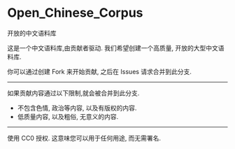 # Open_Chinese_Corpus
开放的中文语料库

这是一个中文语料库,由贡献者驱动.
我们希望创建一个高质量, 开放的大型中文语料库.

你可以通过创建 Fork 来开始贡献, 之后在 Issues 请求合并到此分支.

-------------------------

如果贡献内容通过以下限制,就会被合并到此分支.
* 不包含色情, 政治等内容, 以及有版权的内容.
* 低质量内容, 以及粗俗, 无意义的内容.

-------------------------

使用 CC0 授权. 这意味您可以用于任何用途, 而无需署名.
